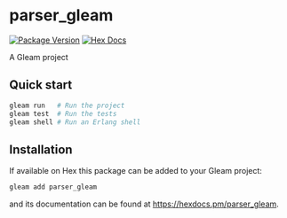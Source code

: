 # parser_gleam

[![Package Version](https://img.shields.io/hexpm/v/parser_gleam)](https://hex.pm/packages/parser_gleam)
[![Hex Docs](https://img.shields.io/badge/hex-docs-ffaff3)](https://hexdocs.pm/parser_gleam/)

A Gleam project

## Quick start

```sh
gleam run   # Run the project
gleam test  # Run the tests
gleam shell # Run an Erlang shell
```

## Installation

If available on Hex this package can be added to your Gleam project:

```sh
gleam add parser_gleam
```

and its documentation can be found at <https://hexdocs.pm/parser_gleam>.
